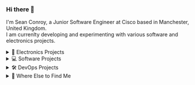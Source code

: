### Hi there 👋

I'm Sean Conroy, a Junior Software Engineer at Cisco based in Manchester, United Kingdom. <br>
I am currenlty developing and experimenting with various software and electronics projects.

<details>
<summary>🔌 Electronics Projects</summary>
<br>

Here are a few of my main electronics projects that I'm currently working on:

- **Disturbance-Free Calling**: Minimising disturbances to enable productive remote work - [GitHub Repository](https://github.com/ImSeanConroy/webex-status-light)
- **Custom ESP32**: [GitHub Repository](https://github.com/ImSeanConroy/custom-esp32)

</details>

<details>
<summary>💻 Software Projects</summary>
<br>

Here are some general software projects I've worked on recently:

- **BlockList**: Block Websites & Stay Focused - [GitHub Repository](https://github.com/ImSeanConroy/blocklist-chrome-extension)

</details>

<details>
<summary>🛠 DevOps Projects</summary>
<br>

Here is selection of Infrastructure as Code (IaC) and CI/CD projects I've been working on:

- **Custom Terraform Provider** - [GitHub Repository](https://github.com/ImSeanConroy/terraform-provider-custom)
- **Go Client** - [GitHub Repository](https://github.com/ImSeanConroy/go-client)

</details>

<details>
<summary>💬 Where Else to Find Me</summary>
<br>

You can reach out to me or check out my work through the following platforms:

- **Portfolio**: [imseanconroy.co.uk](https://www.imseanconroy.co.uk)
- **Twitter**: [@imseanconroy](https://www.twitter.com/imseanconroy)
- **LinkedIn**: [linkedin.com/in/imseanconroy](https://www.linkedin.com/in/imseanconroy/)

</details>
